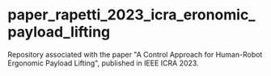 # paper_rapetti_2023_icra_eronomic_payload_lifting
Repository associated with the paper "A Control Approach for Human-Robot Ergonomic Payload Lifting", published in IEEE ICRA 2023.
